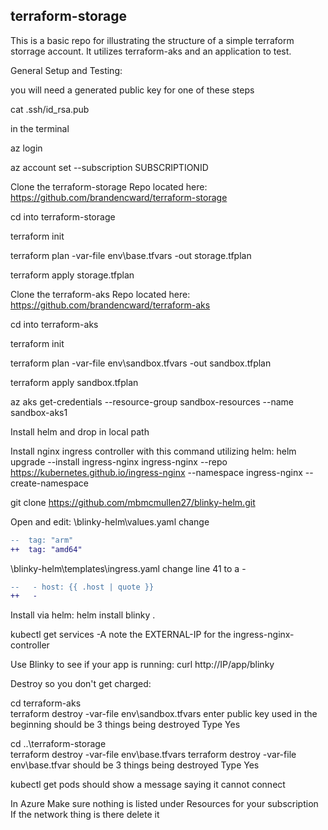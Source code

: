 ## terraform-storage

This is a basic repo for illustrating the structure of a simple terraform storrage account. It utilizes terraform-aks and an application to test.


General Setup and Testing:

you will need a generated public key for one of these steps

cat .ssh/id_rsa.pub

in the terminal

az login

az account set --subscription SUBSCRIPTIONID

Clone the terraform-storage Repo located here: https://github.com/brandencward/terraform-storage

cd into terraform-storage

terraform init

terraform plan -var-file env\base.tfvars -out storage.tfplan

terraform apply storage.tfplan

Clone the terraform-aks Repo located here: https://github.com/brandencward/terraform-aks

cd into terraform-aks

terraform init

terraform plan -var-file env\sandbox.tfvars -out sandbox.tfplan

terraform apply sandbox.tfplan

az aks get-credentials --resource-group sandbox-resources --name sandbox-aks1

Install helm and drop in local path

Install nginx ingress controller with this command utilizing helm:
helm upgrade --install ingress-nginx ingress-nginx  --repo https://kubernetes.github.io/ingress-nginx  --namespace ingress-nginx --create-namespace

git clone https://github.com/mbmcmullen27/blinky-helm.git

Open and edit:
\blinky-helm\values.yaml
change 

```diff
--  tag: "arm"
++  tag: "amd64"
```

\blinky-helm\templates\ingress.yaml
change line 41 to a -
```diff
--   - host: {{ .host | quote }}
++   -
```

Install via helm:
helm install blinky .

kubectl get services -A
note the EXTERNAL-IP for the  ingress-nginx-controller

Use Blinky to see if your app is running:
curl http://IP/app/blinky

Destroy so you don't get charged:

cd terraform-aks\
terraform destroy -var-file env\sandbox.tfvars
enter public key used in the beginning
should be 3 things being destroyed
Type Yes

cd ..\terraform-storage\
terraform destroy -var-file env\base.tfvars
terraform destroy -var-file env\base.tfvar
should be 3 things being destroyed
Type Yes

kubectl get pods
should show a message saying it cannot connect

In Azure Make sure nothing is listed under Resources for your subscription
If the network thing is there delete it
